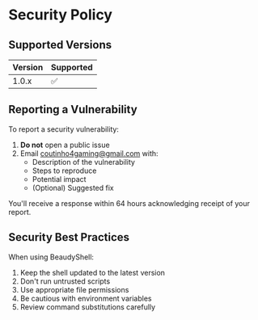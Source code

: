 # Security Policy

## Supported Versions

| Version | Supported          |
| ------- | ------------------ |
| 1.0.x   | :white_check_mark: |

## Reporting a Vulnerability

To report a security vulnerability:

1. **Do not** open a public issue
2. Email <coutinho4gaming@gmail.com> with:
   - Description of the vulnerability
   - Steps to reproduce
   - Potential impact
   - (Optional) Suggested fix

You'll receive a response within 64 hours acknowledging receipt of your report.

## Security Best Practices

When using BeaudyShell:

1. Keep the shell updated to the latest version
2. Don't run untrusted scripts
3. Use appropriate file permissions
4. Be cautious with environment variables
5. Review command substitutions carefully
